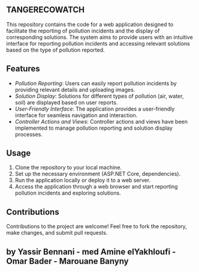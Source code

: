 ## TANGERECOWATCH

This repository contains the code for a web application designed to facilitate the reporting of pollution incidents and the display of corresponding solutions. The system aims to provide users with an intuitive interface for reporting pollution incidents and accessing relevant solutions based on the type of pollution reported.

## Features

- *Pollution Reporting*: Users can easily report pollution incidents by providing relevant details and uploading images.
- *Solution Display*: Solutions for different types of pollution (air, water, soil) are displayed based on user reports.
- *User-Friendly Interface*: The application provides a user-friendly interface for seamless navigation and interaction.
- *Controller Actions and Views*: Controller actions and views have been implemented to manage pollution reporting and solution display processes.

## Usage

1. Clone the repository to your local machine.
2. Set up the necessary environment (ASP.NET Core, dependencies).
3. Run the application locally or deploy it to a web server.
4. Access the application through a web browser and start reporting pollution incidents and exploring solutions.

## Contributions

Contributions to the project are welcome! Feel free to fork the repository, make changes, and submit pull requests.

## by Yassir Bennani - med Amine elYakhloufi - Omar Bader - Marouane Banyny
